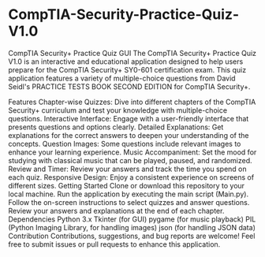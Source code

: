 # CompTIA-Security-Practice-Quiz-V1.0
CompTIA Security+ Practice Quiz GUI
The CompTIA Security+ Practice Quiz V1.0 is an interactive and educational application designed to help users prepare for the CompTIA Security+ SY0-601 certification exam. This quiz application features a variety of multiple-choice questions from David Seidl's PRACTICE TESTS BOOK SECOND EDITION for CompTIA Security+.

Features
Chapter-wise Quizzes: Dive into different chapters of the CompTIA Security+ curriculum and test your knowledge with multiple-choice questions.
Interactive Interface: Engage with a user-friendly interface that presents questions and options clearly.
Detailed Explanations: Get explanations for the correct answers to deepen your understanding of the concepts.
Question Images: Some questions include relevant images to enhance your learning experience.
Music Accompaniment: Set the mood for studying with classical music that can be played, paused, and randomized.
Review and Timer: Review your answers and track the time you spend on each quiz.
Responsive Design: Enjoy a consistent experience on screens of different sizes.
Getting Started
Clone or download this repository to your local machine.
Run the application by executing the main script (Main.py).
Follow the on-screen instructions to select quizzes and answer questions.
Review your answers and explanations at the end of each chapter.
Dependencies
Python 3.x
Tkinter (for GUI)
pygame (for music playback)
PIL (Python Imaging Library, for handling images)
json (for handling JSON data)
Contribution
Contributions, suggestions, and bug reports are welcome! Feel free to submit issues or pull requests to enhance this application.


